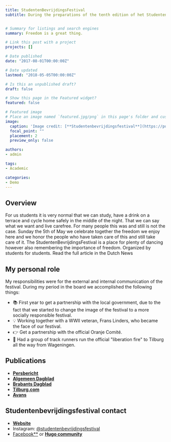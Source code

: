 ```yaml
---
title: StudentenBevrijdingsFestival
subtitle: During the preparations of the tenth edition of het Studentenbevrijdingsfestival in Tilburg, the organisation found out about a student who studied in Tilburg during the second World War. We were featured in a Dutch Newspaper atricle about Frans Linders (the veteran attending the festival) and our Festival.


# Summary for listings and search engines
summary: Freedom is a great thing.

# Link this post with a project
projects: []

# Date published
date: "2017-08-01T00:00:00Z"

# Date updated
lastmod: "2018-05-05T00:00:00Z"

# Is this an unpublished draft?
draft: false

# Show this page in the Featured widget?
featured: false

# Featured image
# Place an image named `featured.jpg/png` in this page's folder and customize its options here.
image:
  caption: 'Image credit: [**Studentenbevrijdingsfestival**](https://punt.avans.nl/app/uploads/2018/05/studentenbevrijdingsfestival.jpg)'
  focal_point: ""
  placement: 2
  preview_only: false

authors:
- admin

tags:
- Academic

categories:
- Demo
---
```


## Overview

For us students it is very normal that we can study, have a drink on a terrace and cycle home safely in the middle of the night. That we can say what we want and live carefree. For many people this was and still is not the case. Sunday the 5th of May we celebrate together the freedom we enjoy here and we honor the people who have taken care of this and still take care of it. The StudentenBevrijdingsFestival is a place for plenty of dancing however also remembering the importance of freedom. Organized by students for students. Read the full article in the Dutch News 

## My personal role

My responsibilities were for the external and internal communication of the festival. During my period in the board we accomplished the following things:

- 📚 First year to get a partnership with the local government, due to the fact that we started to change the image of the festival to a more socially responsible festival. 
- 💡 Working together with a WWII veteran, Frans Linders, who became the face of our festival. 
- 👉 Get a partnership with the official Oranje Comité. 
- 💬 Had a group of track runners run the official "liberation fire" to Tilburg all the way from Wageningen.


## Publications

- [**Persbericht**](http://persberichten.deperslijst.com/84379/idealisme-onder-studenten-aangewakkerd-.html)
- [**Algemeen Dagblad**](https://www.ad.nl/tilburg/student-die-de-duitsers-weerstond-komt-vrijheidsvuur-in-tilburg-ontsteken~a6141662/?referrer=https%3A%2F%2Fwww.google.com%2F)
- [**Brabants Dagblad**](https://www.bd.nl/tilburg/student-die-de-duitsers-weerstond-komt-vrijheidsvuur-in-tilburg-ontsteken~a6141662/?referrer=https%3A%2F%2Fwww.google.com%2F)
- [**Tilburg.com**](https://tilburg.com/nieuws/jubileum-editie-studentenbevrijdingsfestival/)
- [**Avans**](https://punt.avans.nl/2018/05/5-mei-tiende-editie-studentenbevrijdingsfestival-in-tilburg/)

## Studentenbevrijdingsfestival contact
- [**Website**](https://wowchemy.com/templates/)
- Instagram: [@studentenbevrijdingsfestival](https://twitter.com/wowchemy)
- [Facebook**](https://discord.gg/z8wNYzb) or [**Hugo community**](https://discourse.gohugo.io)

